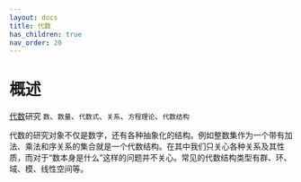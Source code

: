 ```yaml
---
layout: docs
title: 代数
has_children: true
nav_order: 20
---
```

# 概述

[代数](https://en.wikipedia.org/wiki/Algebra#Areas_of_mathematics_with_the_word_algebra_in_their_name)研究 `数`、`数量`、`代数式`、`关系`、`方程理论`、`代数结构`

代数的研究对象不仅是数字，还有各种抽象化的结构。例如整数集作为一个带有加法、乘法和序关系的集合就是一个代数结构。在其中我们只关心各种关系及其性质，而对于“数本身是什么”这样的问题并不关心。常见的代数结构类型有群、环、域、模、线性空间等。
